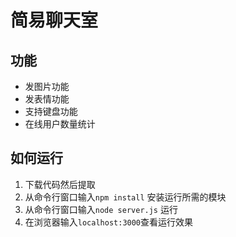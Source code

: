 简易聊天室
===
 


功能
---
* 发图片功能
* 发表情功能
* 支持键盘功能
* 在线用户数量统计


如何运行
---
1. 下载代码然后提取
2. 从命令行窗口输入`npm install` 安装运行所需的模块
3. 从命令行窗口输入`node server.js` 运行
4. 在浏览器输入`localhost:3000`查看运行效果



